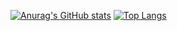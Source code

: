 [![Anurag's GitHub stats](https://github-readme-stats.vercel.app/api?username=Youtch&show_icons=true&theme=monokai)](https://github.com/Youtch/github-readme-stats)
[![Top Langs](https://github-readme-stats.vercel.app/api/top-langs/?username=Youtch&layout=compact&show_icons=true&theme=tokyonight)](https://github.com/Youtch/github-readme-stats)
